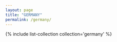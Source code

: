 ```yaml
---
layout: page
title: "GERMANY"
permalink: /germany/
---
```


{% include list-collection collection='germany' %}
